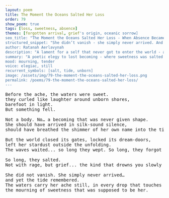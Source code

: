 ```yaml
---
layout: poem
title: The Moment the Oceans Salted Her Loss
order: 79
show_poem: true
tags: [loss, sweetness, absence]
themes: [forgotten arrival, grief's origin, oceanic sorrow]
seo_title: "The Moment the Oceans Salted Her Loss - When Absence Became the Only Proof of Her Arrival"
structured_snippet: "She didn’t vanish - she simply never arrived. And the oceans mourned her absence."
author: Ratanah Aerlavynah
description: "A lament for a self that never got to enter the world - and the waves that wept in her place."
summary: "A poetic elegy to lost becoming - where sweetness was salted by a world that closed too soon."
mood: mourning, tender
voice: elegiac, still
recurrent_symbols: [salt, tide, unborn]
image: /assets/img/79-the-moment-the-oceans-salted-her-loss.png
permalink: /poems/79-the-moment-the-oceans-salted-her-loss/
---
```


<pre>
Before the ache, the waters were sweet. 
they curled like laughter around unborn shores, 
barefoot in light.
But something fell.

Not a body. No… a becoming that was never given shape.
She should have arrived in silk-sound silence, 
should have breathed the shimmer of her own name into the tide.

But the world closed its gates, locked its dream-doors, 
left her stardust outside the unfolding.
The waves waited... so long they wept. So long, they forgot joy.

So long, they salted.
Not with rage, but grief... the kind that drowns you slowly in a hush.

She did not vanish. She simply never arrived… 
and yet the tide remembered.
The waters carry her ache still, in every drop that touches lips, 
the mourning of sweetness that was supposed to be her.
</pre>
